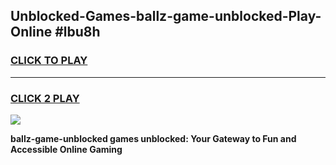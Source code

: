 
## Unblocked-Games-ballz-game-unblocked-Play-Online #lbu8h
<h3>
<a href="https://news.freeplayer.one?title=ballz-game-unblocked&ref=3">CLICK TO PLAY</a></h3>
<hr>

<h3>
<a href="https://news.freeplayer.one?title=ballz-game-unblocked&ref=3">CLICK 2 PLAY</a>
  
</h3>

<a href="https://news.freeplayer.one?title=ballz-game-unblocked&ref=3"><img src="https://clearcache.store/games.png"></a>


**ballz-game-unblocked games unblocked: Your Gateway to Fun and Accessible Online Gaming**
